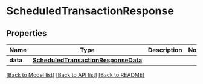 # ScheduledTransactionResponse

## Properties
Name | Type | Description | Notes
------------ | ------------- | ------------- | -------------
**data** | [**ScheduledTransactionResponseData**](ScheduledTransactionResponseData.md) |  | 

[[Back to Model list]](../README.md#documentation-for-models) [[Back to API list]](../README.md#documentation-for-api-endpoints) [[Back to README]](../README.md)

